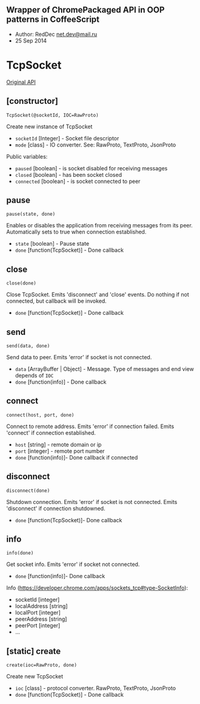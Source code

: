 Wrapper of ChromePackaged API in OOP patterns in CoffeeScript
-------

* Author: RedDec <net.dev@mail.ru>
* 25 Sep 2014


TcpSocket
======

[Original API](https://developer.chrome.com/apps/sockets_tcp)

## [constructor]

```TcpSocket(@socketId, IOC=RawProto)```

Create new instance of TcpSocket

* `socketId` [Integer] - Socket file descriptor
* `mode` [class] - IO converter. See: RawProto, TextProto, JsonProto

Public variables:

* `paused` [boolean] - is socket disabled for receiving messages
* `closed` [boolean] - has been socket closed
* `connected` [boolean] - is socket connected to peer

## pause

```pause(state, done)```

Enables or disables the application from receiving messages from its peer.
Automatically sets to true when connection established.

* `state` [boolean] - Pause state
* `done` [function(TcpSocket)] - Done callback


## close

``` close(done) ```

Close TcpSocket. Emits 'disconnect' and 'close' events. Do nothing if not connected, but callback will be invoked.

* `done` [function(TcpSocket)] - Done callback

## send

``` send(data, done) ```

Send data to peer. Emits 'error' if socket is not connected.

* `data` [ArrayBuffer | Object] - Message. Type of messages and end view depends of `IOC`
* `done` [function(info)] - Done callback

## connect

``` connect(host, port, done) ```

Connect to remote address. Emits 'error' if connection failed. Emits 'connect' if connection established.

* `host` [string] - remote domain or ip
* `port` [integer] - remote port number
* `done` [function(info)]- Done callback if connected


## disconnect

``` disconnect(done) ```

Shutdown connection. Emits 'error' if socket is not connected.
Emits 'disconnect' if connection shutdowned.

* `done` [function(TcpSocket)]- Done callback

## info

``` info(done) ```

Get socket info. Emits 'error' if socket not connected.

* `done` [function(info)]- Done callback

Info (https://developer.chrome.com/apps/sockets_tcp#type-SocketInfo):

* socketId [integer]
* localAddress [string]
* localPort [integer]
* peerAddress [string]
* peerPort [integer]
* ...

## [static] create

``` create(ioc=RawProto, done) ```

Create new TcpSocket

* `ioc` [class] -  protocol converter. RawProto, TextProto, JsonProto
* `done` [function(TcpSocket)] - Done callback

